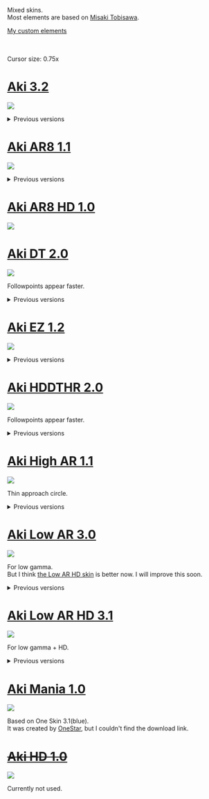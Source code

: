 Mixed skins.<br>
Most elements are based on [Misaki Tobisawa](https://skins.osuck.net/skins/171?v=0).

[My custom elements](https://github.com/Aki0302/skins/blob/main/elements/elements.md)<br><br><br>

Cursor size: 0.75x

<!----------------------------------------------------------------------------------------------------------------------------->

# [Aki 3.2](https://github.com/Aki0302/skins/raw/main/skins/Aki%203.2.osk)
[![](https://github.com/Aki0302/skins/raw/main/images/Aki%203.2.png)](https://github.com/Aki0302/skins/raw/main/skins/Aki%203.2.osk)

<details>
<summary>Previous versions</summary>

## [Aki 3.1](https://github.com/Aki0302/skins/raw/main/skins/Aki%203.1.osk)
[![](https://github.com/Aki0302/skins/raw/main/images/Aki%203.1.png)](https://github.com/Aki0302/skins/raw/main/skins/Aki%203.1.osk)

## [Aki 3.0](https://github.com/Aki0302/skins/raw/main/skins/Aki%203.0.osk)
[![](https://github.com/Aki0302/skins/raw/main/images/Aki%203.0.jpg)](https://github.com/Aki0302/skins/raw/main/skins/Aki%203.0.osk)

## [Aki 2.0](https://github.com/Aki0302/skins/raw/main/skins/Aki%202.0.osk)
[![](https://github.com/Aki0302/skins/raw/main/images/Aki%202.0.jpg)](https://github.com/Aki0302/skins/raw/main/skins/Aki%202.0.osk)

## [Aki 1.0](https://github.com/Aki0302/skins/raw/main/skins/Aki%201.0.osk)
[![](https://github.com/Aki0302/skins/raw/main/images/Aki%201.0.jpg)](https://github.com/Aki0302/skins/raw/main/skins/Aki%201.0.osk)

## [Aki 0.0](https://github.com/Aki0302/skins/raw/main/skins/Aki%200.0.osk)
[![](https://github.com/Aki0302/skins/raw/main/images/Aki%200.0.png)](https://github.com/Aki0302/skins/raw/main/skins/Aki%200.0.osk)<br><br><br>
</details>

<!----------------------------------------------------------------------------------------------------------------------------->

# [Aki AR8 1.1](https://github.com/Aki0302/skins/raw/main/skins/Aki%20AR8%201.1.osk)
[![](https://github.com/Aki0302/skins/raw/main/images/Aki%20AR8%201.1.png)](https://github.com/Aki0302/skins/raw/main/skins/Aki%20AR8%201.1.osk)

<details>
<summary>Previous versions</summary>

## [Aki AR8 1.0](https://github.com/Aki0302/skins/raw/main/skins/Aki%20AR8%201.0.osk)
[![](https://github.com/Aki0302/skins/raw/main/images/Aki%20AR8%201.0.png)](https://github.com/Aki0302/skins/raw/main/skins/Aki%20AR8%201.0.osk)<br><br><br>
</details>

<!----------------------------------------------------------------------------------------------------------------------------->

# [Aki AR8 HD 1.0](https://github.com/Aki0302/skins/raw/main/skins/Aki%20AR8%20HD%201.0.osk)
[![](https://github.com/Aki0302/skins/raw/main/images/Aki%20AR8%20HD%201.0.png)](https://github.com/Aki0302/skins/raw/main/skins/Aki%20AR8%20HD%201.0.osk)

<!----------------------------------------------------------------------------------------------------------------------------->

# [Aki DT 2.0](https://github.com/Aki0302/skins/raw/main/skins/Aki%20DT%202.0.osk)
[![](https://github.com/Aki0302/skins/raw/main/images/Aki%20DT%202.0.png)](https://github.com/Aki0302/skins/raw/main/skins/Aki%20DT%202.0.osk)

Followpoints appear faster.

<details>
<summary>Previous versions</summary>

## [Aki DT 1.0](https://github.com/Aki0302/skins/raw/main/skins/Aki%20DT%201.0.osk)
[![](https://github.com/Aki0302/skins/raw/main/images/Aki%20DT%201.0.jpg)](https://github.com/Aki0302/skins/raw/main/skins/Aki%20DT%201.0.osk)<br><br><br>
</details>

<!----------------------------------------------------------------------------------------------------------------------------->

# [Aki EZ 1.2](https://github.com/Aki0302/skins/raw/main/skins/Aki%20EZ%201.2.osk)
[![](https://github.com/Aki0302/skins/raw/main/images/Aki%20EZ%201.2.png)](https://github.com/Aki0302/skins/raw/main/skins/Aki%20EZ%201.2.osk)

<details>
<summary>Previous versions</summary>

## [Aki EZ 1.1](https://github.com/Aki0302/skins/raw/main/skins/Aki%20EZ%201.1.osk)
[![](https://github.com/Aki0302/skins/raw/main/images/Aki%20EZ%201.1.png)](https://github.com/Aki0302/skins/raw/main/skins/Aki%20EZ%201.1.osk)

## [Aki EZ 1.0](https://github.com/Aki0302/skins/raw/main/skins/Aki%20EZ%201.0.osk)
[![](https://github.com/Aki0302/skins/raw/main/images/Aki%20EZ%201.0.jpg)](https://github.com/Aki0302/skins/raw/main/skins/Aki%20EZ%201.0.osk)
</details>

<!----------------------------------------------------------------------------------------------------------------------------->

# [Aki HDDTHR 2.0](https://github.com/Aki0302/skins/raw/main/skins/Aki%20HDDTHR%202.0.osk)
[![](https://github.com/Aki0302/skins/raw/main/images/Aki%20HDDTHR%202.0.png)](https://github.com/Aki0302/skins/raw/main/skins/Aki%20HDDTHR%202.0.osk)

Followpoints appear faster.

<details>
<summary>Previous versions</summary>

## [Aki HDDTHR 1.0](https://github.com/Aki0302/skins/raw/main/skins/Aki%20HDDTHR%201.0.osk)
[![](https://github.com/Aki0302/skins/raw/main/images/Aki%20HDDTHR%201.0.png)](https://github.com/Aki0302/skins/raw/main/skins/Aki%20HDDTHR%201.0.osk)<br><br><br>
</details>

<!----------------------------------------------------------------------------------------------------------------------------->

# [Aki High AR 1.1](https://github.com/Aki0302/skins/raw/main/skins/Aki%20High%20AR%201.1.osk)
[![](https://github.com/Aki0302/skins/raw/main/images/Aki%20High%20AR%201.1.png)](https://github.com/Aki0302/skins/raw/main/skins/Aki%20High%20AR%201.1.osk)

Thin approach circle.

<details>
<summary>Previous versions</summary>

## [Aki High AR 1.0](https://github.com/Aki0302/skins/raw/main/skins/Aki%20High%20AR%201.0.osk)
[![](https://github.com/Aki0302/skins/raw/main/images/Aki%20High%20AR%201.0.png)](https://github.com/Aki0302/skins/raw/main/skins/Aki%20High%20AR%201.0.osk)<br><br><br>
</details>

<!----------------------------------------------------------------------------------------------------------------------------->

# [Aki Low AR 3.0](https://github.com/Aki0302/skins/raw/main/skins/Aki%20Low%20AR%203.0.osk)
[![](https://github.com/Aki0302/skins/raw/main/images/Aki%20Low%20AR%203.0.png)](https://github.com/Aki0302/skins/raw/main/skins/Aki%20Low%20AR%203.0.osk)

For low gamma.<br>
But I think [the Low AR HD skin](#aki-low-ar-hd-31) is better now. I will improve this soon.

<details>
<summary>Previous versions</summary>

## [Aki Low AR 2.1](https://github.com/Aki0302/skins/raw/main/skins/Aki%20Low%20AR%202.1.osk)
[![](https://github.com/Aki0302/skins/raw/main/images/Aki%20Low%20AR%202.1.jpg)](https://github.com/Aki0302/skins/raw/main/skins/Aki%20Low%20AR%202.1.osk)

## [Aki Low AR 2.0](https://github.com/Aki0302/skins/raw/main/skins/Aki%20Low%20AR%202.0.osk)
[![](https://github.com/Aki0302/skins/raw/main/images/Aki%20Low%20AR%202.0.jpg)](https://github.com/Aki0302/skins/raw/main/skins/Aki%20Low%20AR%202.0.osk)

## [Aki Low AR 1.1](https://github.com/Aki0302/skins/raw/main/skins/Aki%20Low%20AR%201.1.osk)
[![](https://github.com/Aki0302/skins/raw/main/images/Aki%20Low%20AR%201.1.jpg)](https://github.com/Aki0302/skins/raw/main/skins/Aki%20Low%20AR%201.1.osk)

## [Aki Low AR 1.0](https://github.com/Aki0302/skins/raw/main/skins/Aki%20Low%20AR%201.0.osk)
[![](https://github.com/Aki0302/skins/raw/main/images/Aki%20Low%20AR%201.0.jpg)](https://github.com/Aki0302/skins/raw/main/skins/Aki%20Low%20AR%201.0.osk)<br><br><br>
</details>

<!----------------------------------------------------------------------------------------------------------------------------->

# [Aki Low AR HD 3.1](https://github.com/Aki0302/skins/raw/main/skins/Aki%20Low%20AR%20HD%203.1.osk)
[![](https://github.com/Aki0302/skins/raw/main/images/Aki%20Low%20AR%20HD%203.1.png)](https://github.com/Aki0302/skins/raw/main/skins/Aki%20Low%20AR%20HD%203.1.osk)

For low gamma + HD.

<details>
<summary>Previous versions</summary>

## [Aki Low AR HD 3.0](https://github.com/Aki0302/skins/raw/main/skins/Aki%20Low%20AR%20HD%203.0.osk)
[![](https://github.com/Aki0302/skins/raw/main/images/Aki%20Low%20AR%20HD%203.0.png)](https://github.com/Aki0302/skins/raw/main/skins/Aki%20Low%20AR%20HD%203.0.osk)

## [Aki Low AR HD 2.2](https://github.com/Aki0302/skins/raw/main/skins/Aki%20Low%20AR%20HD%202.2.osk)
[![](https://github.com/Aki0302/skins/raw/main/images/Aki%20Low%20AR%20HD%202.2.png)](https://github.com/Aki0302/skins/raw/main/skins/Aki%20Low%20AR%20HD%202.2.osk)

## [Aki Low AR HD 2.1](https://github.com/Aki0302/skins/raw/main/skins/Aki%20Low%20AR%20HD%202.1.osk)
[![](https://github.com/Aki0302/skins/raw/main/images/Aki%20Low%20AR%20HD%202.1.jpg)](https://github.com/Aki0302/skins/raw/main/skins/Aki%20Low%20AR%20HD%202.1.osk)

## [Aki Low AR HD 2.0](https://github.com/Aki0302/skins/raw/main/skins/Aki%20Low%20AR%20HD%202.0.osk)
[![](https://github.com/Aki0302/skins/raw/main/images/Aki%20Low%20AR%20HD%202.0.jpg)](https://github.com/Aki0302/skins/raw/main/skins/Aki%20Low%20AR%20HD%202.0.osk)

## [Aki Low AR HD 1.1](https://github.com/Aki0302/skins/raw/main/skins/Aki%20Low%20AR%20HD%201.1.osk)
[![](https://github.com/Aki0302/skins/raw/main/images/Aki%20Low%20AR%20HD%201.1.jpg)](https://github.com/Aki0302/skins/raw/main/skins/Aki%20Low%20AR%20HD%201.1.osk)

## [Aki Low AR HD 1.0](https://github.com/Aki0302/skins/raw/main/skins/Aki%20Low%20AR%20HD%201.0.osk)
[![](https://github.com/Aki0302/skins/raw/main/images/Aki%20Low%20AR%20HD%201.0.jpg)](https://github.com/Aki0302/skins/raw/main/skins/Aki%20Low%20AR%20HD%201.0.osk)<br><br><br>
</details>

<!----------------------------------------------------------------------------------------------------------------------------->

# [Aki Mania 1.0](https://github.com/Aki0302/skins/raw/main/skins/Aki%20Mania%201.0.osk)
[![](https://github.com/Aki0302/skins/raw/main/images/Aki%20Mania%201.0.png)](https://github.com/Aki0302/skins/raw/main/skins/Aki%20Mania%201.0.osk)

Based on One Skin 3.1(blue).<br>
It was created by [OneStar](https://osu.ppy.sh/users/11144385), but I couldn't find the download link.

<!----------------------------------------------------------------------------------------------------------------------------->

# [~~Aki HD 1.0~~](https://github.com/Aki0302/skins/raw/main/skins/Aki%20HD%201.0.osk)
[![](https://github.com/Aki0302/skins/raw/main/images/Aki%20HD%201.0.jpg)](https://github.com/Aki0302/skins/raw/main/skins/Aki%20HD%201.0.osk)

Currently not used.
